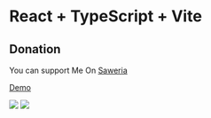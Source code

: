 # React + TypeScript + Vite

 ## Donation
You can support Me On [Saweria](https://saweria.co/samsularifin05)

<a href="https://clonewa.netlify.app/"> Demo </a>

<img src="./Screenshot 2024-02-08 at 17.08.20.png" />
<img src="./Screenshot 2024-02-08 at 17.08.36.png" />
